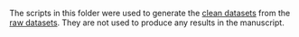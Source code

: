 The scripts in this folder were used to generate the [clean datasets](../../data-clean) from the [raw datasets](../../data-raw). They are not used to produce any results in the manuscript.
